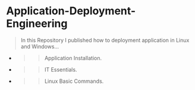 # Application-Deployment-Engineering
> In this Repository I published how to deployment application in Linux and Windows...
* >> Application Installation.
* >> IT Essentials.
* >> Linux Basic Commands.
